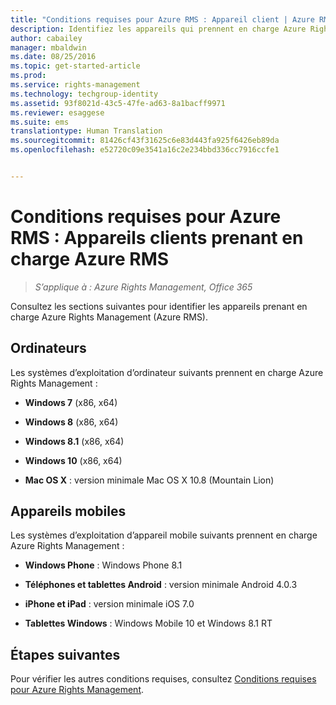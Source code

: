 ```yaml
---
title: "Conditions requises pour Azure RMS : Appareil client | Azure RMS"
description: Identifiez les appareils qui prennent en charge Azure Rights Management (Azure RMS).
author: cabailey
manager: mbaldwin
ms.date: 08/25/2016
ms.topic: get-started-article
ms.prod: 
ms.service: rights-management
ms.technology: techgroup-identity
ms.assetid: 93f8021d-43c5-47fe-ad63-8a1bacff9971
ms.reviewer: esaggese
ms.suite: ems
translationtype: Human Translation
ms.sourcegitcommit: 81426cf43f31625c6e83d443fa925f6426eb89da
ms.openlocfilehash: e52720c09e3541a16c2e234bbd336cc7916ccfe1


---
```



# Conditions requises pour Azure RMS : Appareils clients prenant en charge Azure RMS

>*S’applique à : Azure Rights Management, Office 365*

Consultez les sections suivantes pour identifier les appareils prenant en charge Azure Rights Management (Azure RMS).

## Ordinateurs
Les systèmes d’exploitation d’ordinateur suivants prennent en charge Azure Rights Management :

-   **Windows 7** (x86, x64)

-   **Windows 8** (x86, x64)

-   **Windows 8.1** (x86, x64)

-   **Windows 10** (x86, x64)

-   **Mac OS X** : version minimale Mac OS X 10.8 (Mountain Lion)

## Appareils mobiles
Les systèmes d’exploitation d’appareil mobile suivants prennent en charge Azure Rights Management :

-   **Windows Phone** : Windows Phone 8.1

-   **Téléphones et tablettes Android** : version minimale Android 4.0.3

-   **iPhone et iPad** : version minimale iOS 7.0

-   **Tablettes Windows** : Windows Mobile 10 et Windows 8.1 RT


## Étapes suivantes
Pour vérifier les autres conditions requises, consultez [Conditions requises pour Azure Rights Management](requirements-azure-rms.md).




<!--HONumber=Aug16_HO4-->


